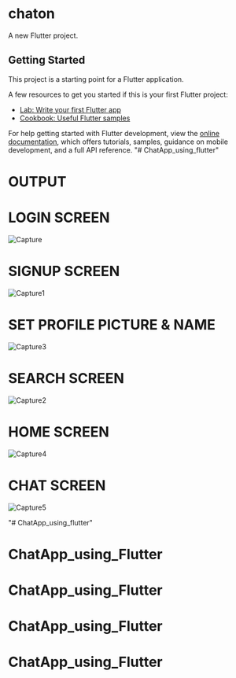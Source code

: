 # chaton

A new Flutter project.

## Getting Started

This project is a starting point for a Flutter application.

A few resources to get you started if this is your first Flutter project:

- [Lab: Write your first Flutter app](https://docs.flutter.dev/get-started/codelab)
- [Cookbook: Useful Flutter samples](https://docs.flutter.dev/cookbook)

For help getting started with Flutter development, view the
[online documentation](https://docs.flutter.dev/), which offers tutorials,
samples, guidance on mobile development, and a full API reference.
"# ChatApp_using_flutter" 

# OUTPUT

# LOGIN SCREEN

![Capture](https://github.com/PratyushRajMishra/ChatApp_using_flutter/assets/106599412/d073e415-1bf9-4ce7-859b-38e4756a1524)

# SIGNUP SCREEN

![Capture1](https://github.com/PratyushRajMishra/ChatApp_using_flutter/assets/106599412/e83a5089-99f0-4518-9c9f-d86791b78117)


# SET PROFILE PICTURE & NAME

![Capture3](https://github.com/PratyushRajMishra/ChatApp_using_flutter/assets/106599412/dcd948ad-5077-43c7-bf48-8948ef34961f)

# SEARCH SCREEN
![Capture2](https://github.com/PratyushRajMishra/ChatApp_using_flutter/assets/106599412/eeb9e78e-cfe6-42eb-8115-0abb48d7057a)

# HOME SCREEN 
![Capture4](https://github.com/PratyushRajMishra/ChatApp_using_flutter/assets/106599412/398ad9b3-6abf-417e-afd3-84897fa68e7b)

# CHAT SCREEN
![Capture5](https://github.com/PratyushRajMishra/ChatApp_using_flutter/assets/106599412/097ca490-3ce1-4fe0-a932-9b471b229e0e)


"# ChatApp_using_flutter" 
# ChatApp_using_Flutter
# ChatApp_using_Flutter
# ChatApp_using_Flutter
# ChatApp_using_Flutter
